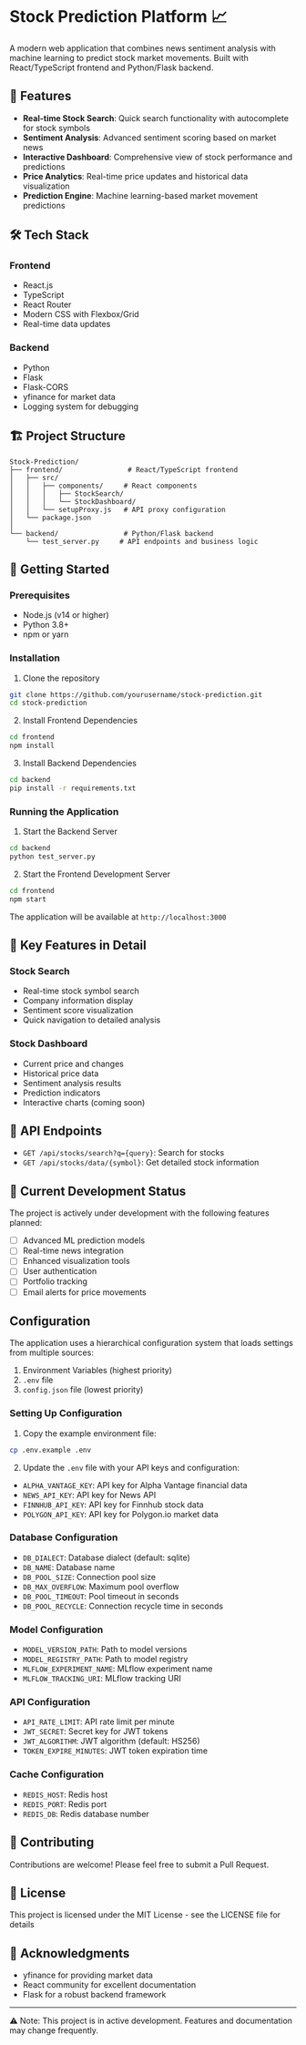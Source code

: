 # Stock Prediction Platform 📈

A modern web application that combines news sentiment analysis with machine learning to predict stock market movements. Built with React/TypeScript frontend and Python/Flask backend.

## 🚀 Features

- **Real-time Stock Search**: Quick search functionality with autocomplete for stock symbols
- **Sentiment Analysis**: Advanced sentiment scoring based on market news
- **Interactive Dashboard**: Comprehensive view of stock performance and predictions
- **Price Analytics**: Real-time price updates and historical data visualization
- **Prediction Engine**: Machine learning-based market movement predictions

## 🛠️ Tech Stack

### Frontend
- React.js
- TypeScript
- React Router
- Modern CSS with Flexbox/Grid
- Real-time data updates

### Backend
- Python
- Flask
- Flask-CORS
- yfinance for market data
- Logging system for debugging

## 🏗️ Project Structure

```
Stock-Prediction/
├── frontend/                # React/TypeScript frontend
│   ├── src/
│   │   ├── components/     # React components
│   │   │   ├── StockSearch/
│   │   │   └── StockDashboard/
│   │   └── setupProxy.js   # API proxy configuration
│   └── package.json
│
└── backend/                # Python/Flask backend
    └── test_server.py     # API endpoints and business logic
```

## 🚦 Getting Started

### Prerequisites
- Node.js (v14 or higher)
- Python 3.8+
- npm or yarn

### Installation

1. Clone the repository
```bash
git clone https://github.com/yourusername/stock-prediction.git
cd stock-prediction
```

2. Install Frontend Dependencies
```bash
cd frontend
npm install
```

3. Install Backend Dependencies
```bash
cd backend
pip install -r requirements.txt
```

### Running the Application

1. Start the Backend Server
```bash
cd backend
python test_server.py
```

2. Start the Frontend Development Server
```bash
cd frontend
npm start
```

The application will be available at `http://localhost:3000`

## 🌟 Key Features in Detail

### Stock Search
- Real-time stock symbol search
- Company information display
- Sentiment score visualization
- Quick navigation to detailed analysis

### Stock Dashboard
- Current price and changes
- Historical price data
- Sentiment analysis results
- Prediction indicators
- Interactive charts (coming soon)

## 🔄 API Endpoints

- `GET /api/stocks/search?q={query}`: Search for stocks
- `GET /api/stocks/data/{symbol}`: Get detailed stock information

## 🚧 Current Development Status

The project is actively under development with the following features planned:

- [ ] Advanced ML prediction models
- [ ] Real-time news integration
- [ ] Enhanced visualization tools
- [ ] User authentication
- [ ] Portfolio tracking
- [ ] Email alerts for price movements

## Configuration

The application uses a hierarchical configuration system that loads settings from multiple sources:

1. Environment Variables (highest priority)
2. `.env` file
3. `config.json` file (lowest priority)

### Setting Up Configuration

1. Copy the example environment file:
```bash
cp .env.example .env
```

2. Update the `.env` file with your API keys and configuration:
- `ALPHA_VANTAGE_KEY`: API key for Alpha Vantage financial data
- `NEWS_API_KEY`: API key for News API
- `FINNHUB_API_KEY`: API key for Finnhub stock data
- `POLYGON_API_KEY`: API key for Polygon.io market data

### Database Configuration
- `DB_DIALECT`: Database dialect (default: sqlite)
- `DB_NAME`: Database name
- `DB_POOL_SIZE`: Connection pool size
- `DB_MAX_OVERFLOW`: Maximum pool overflow
- `DB_POOL_TIMEOUT`: Pool timeout in seconds
- `DB_POOL_RECYCLE`: Connection recycle time in seconds

### Model Configuration
- `MODEL_VERSION_PATH`: Path to model versions
- `MODEL_REGISTRY_PATH`: Path to model registry
- `MLFLOW_EXPERIMENT_NAME`: MLflow experiment name
- `MLFLOW_TRACKING_URI`: MLflow tracking URI

### API Configuration
- `API_RATE_LIMIT`: API rate limit per minute
- `JWT_SECRET`: Secret key for JWT tokens
- `JWT_ALGORITHM`: JWT algorithm (default: HS256)
- `TOKEN_EXPIRE_MINUTES`: JWT token expiration time

### Cache Configuration
- `REDIS_HOST`: Redis host
- `REDIS_PORT`: Redis port
- `REDIS_DB`: Redis database number

## 🤝 Contributing

Contributions are welcome! Please feel free to submit a Pull Request.

## 📝 License

This project is licensed under the MIT License - see the LICENSE file for details

## 🙏 Acknowledgments

- yfinance for providing market data
- React community for excellent documentation
- Flask for a robust backend framework

---
⚠️ Note: This project is in active development. Features and documentation may change frequently.
